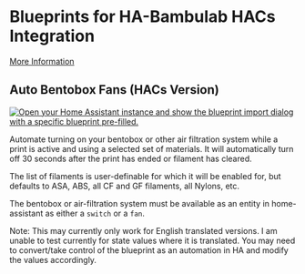 # Blueprints for HA-Bambulab HACs Integration 
[More Information](https://www.wolfwithsword.com/bambulab-homeassistant-blueprints/)

## Auto Bentobox Fans (HACs Version)

[![Open your Home Assistant instance and show the blueprint import dialog with a specific blueprint pre-filled.](https://my.home-assistant.io/badges/blueprint_import.svg)](https://my.home-assistant.io/redirect/blueprint_import/?blueprint_url=https%3A%2F%2Fgithub.com%2FWolfwithSword%2FBambu-HomeAssistant-Flows%2Fblob%2Fmain%2Ffiles%2Fhomeassistant%2Fblueprints%2Fhacs%2Fbambu_nr_auto_bentobox_fans_hacs.yaml)

Automate turning on your bentobox or other air filtration system while a print is active and using a selected set of materials. It will automatically turn off 30 seconds after the print has ended or filament has cleared.

The list of filaments is user-definable for which it will be enabled for, but defaults to ASA, ABS, all CF and GF filaments, all Nylons, etc.

The bentobox or air-filtration system must be available as an entity in home-assistant as either a `switch` or a `fan`.

Note: This may currently only work for English translated versions. I am unable to test currently for state values where it is translated. You may need to convert/take control of the blueprint as an automation in HA and modify the values accordingly.